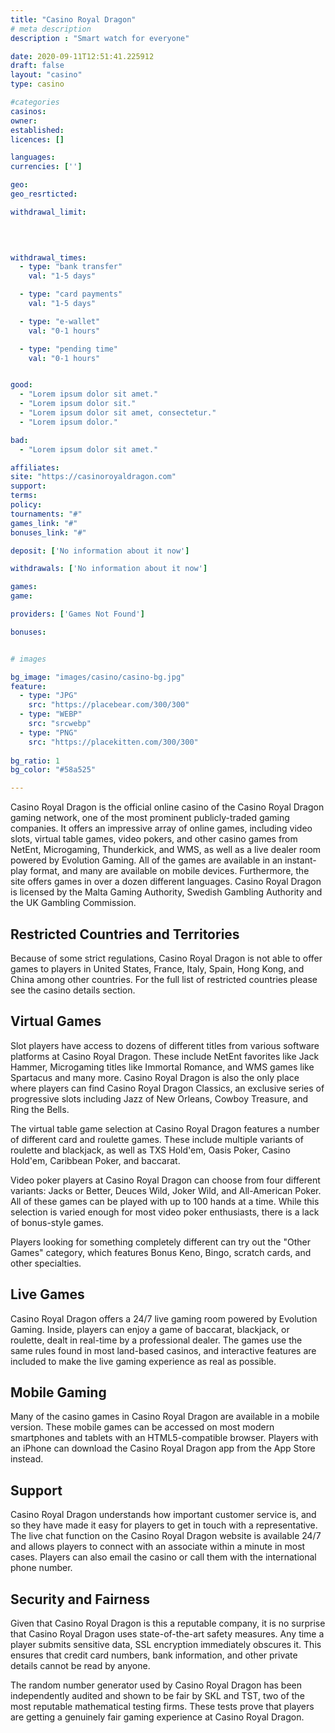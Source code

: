 ```yaml
---
title: "Casino Royal Dragon"
# meta description
description : "Smart watch for everyone"

date: 2020-09-11T12:51:41.225912
draft: false
layout: "casino" 
type: casino

#categories
casinos: 
owner: 
established: 
licences: []

languages: 
currencies: ['']

geo: 
geo_resrticted: 

withdrawal_limit:

  
  

withdrawal_times:
  - type: "bank transfer"
    val: "1-5 days"

  - type: "card payments"
    val: "1-5 days"

  - type: "e-wallet"
    val: "0-1 hours"

  - type: "pending time"
    val: "0-1 hours"


good:
  - "Lorem ipsum dolor sit amet."
  - "Lorem ipsum dolor sit."
  - "Lorem ipsum dolor sit amet, consectetur."
  - "Lorem ipsum dolor."

bad:
  - "Lorem ipsum dolor sit amet."

affiliates: 
site: "https://casinoroyaldragon.com"
support: 
terms:
policy:
tournaments: "#"
games_link: "#"
bonuses_link: "#"

deposit: ['No information about it now']

withdrawals: ['No information about it now']

games: 
game:

providers: ['Games Not Found']

bonuses:


# images

bg_image: "images/casino/casino-bg.jpg"  
feature:
  - type: "JPG" 
    src: "https://placebear.com/300/300"
  - type: "WEBP"
    src: "srcwebp"
  - type: "PNG"
    src: "https://placekitten.com/300/300"  
 
bg_ratio: 1 
bg_color: "#58a525"  

---
```


Casino Royal Dragon is the official online casino of the Casino Royal Dragon gaming network, one of the most prominent publicly-traded gaming companies. It offers an impressive array of online games, including video slots, virtual table games, video pokers, and other casino games from NetEnt, Microgaming, Thunderkick, and WMS, as well as a live dealer room powered by Evolution Gaming. All of the games are available in an instant-play format, and many are available on mobile devices. Furthermore, the site offers games in over a dozen different languages. Casino Royal Dragon is licensed by the Malta Gaming Authority, Swedish Gambling Authority and the UK Gambling Commission.

## Restricted Countries and Territories
Because of some strict regulations, Casino Royal Dragon is not able to offer games to players in United States, France, Italy, Spain, Hong Kong, and China among other countries. For the full list of restricted countries please see the casino details section.

## Virtual Games
Slot players have access to dozens of different titles from various software platforms at Casino Royal Dragon. These include NetEnt favorites like Jack Hammer, Microgaming titles like Immortal Romance, and WMS games like Spartacus and many more. Casino Royal Dragon is also the only place where players can find Casino Royal Dragon Classics, an exclusive series of progressive slots including Jazz of New Orleans, Cowboy Treasure, and Ring the Bells.

The virtual table game selection at Casino Royal Dragon features a number of different card and roulette games. These include multiple variants of roulette and blackjack, as well as TXS Hold'em, Oasis Poker, Casino Hold'em, Caribbean Poker, and baccarat.

Video poker players at Casino Royal Dragon can choose from four different variants: Jacks or Better, Deuces Wild, Joker Wild, and All-American Poker. All of these games can be played with up to 100 hands at a time. While this selection is varied enough for most video poker enthusiasts, there is a lack of bonus-style games.

Players looking for something completely different can try out the "Other Games" category, which features Bonus Keno, Bingo, scratch cards, and other specialties.

## Live Games
Casino Royal Dragon offers a 24/7 live gaming room powered by Evolution Gaming. Inside, players can enjoy a game of baccarat, blackjack, or roulette, dealt in real-time by a professional dealer. The games use the same rules found in most land-based casinos, and interactive features are included to make the live gaming experience as real as possible.

## Mobile Gaming
Many of the casino games in Casino Royal Dragon are available in a mobile version. These mobile games can be accessed on most modern smartphones and tablets with an HTML5-compatible browser. Players with an iPhone can download the Casino Royal Dragon app from the App Store instead.

## Support
Casino Royal Dragon understands how important customer service is, and so they have made it easy for players to get in touch with a representative. The live chat function on the Casino Royal Dragon website is available 24/7 and allows players to connect with an associate within a minute in most cases. Players can also email the casino or call them with the international phone number.

## Security and Fairness
Given that Casino Royal Dragon is this a reputable company, it is no surprise that Casino Royal Dragon uses state-of-the-art safety measures. Any time a player submits sensitive data, SSL encryption immediately obscures it. This ensures that credit card numbers, bank information, and other private details cannot be read by anyone.

The random number generator used by Casino Royal Dragon has been independently audited and shown to be fair by SKL and TST, two of the most reputable mathematical testing firms. These tests prove that players are getting a genuinely fair gaming experience at Casino Royal Dragon.